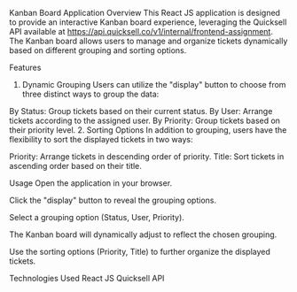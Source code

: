Kanban Board Application
Overview
This React JS application is designed to provide an interactive Kanban board experience, leveraging the Quicksell API available at https://api.quicksell.co/v1/internal/frontend-assignment. The Kanban board allows users to manage and organize tickets dynamically based on different grouping and sorting options.

Features
1. Dynamic Grouping
Users can utilize the "display" button to choose from three distinct ways to group the data:

By Status: Group tickets based on their current status.
By User: Arrange tickets according to the assigned user.
By Priority: Group tickets based on their priority level.
2. Sorting Options
In addition to grouping, users have the flexibility to sort the displayed tickets in two ways:

Priority: Arrange tickets in descending order of priority.
Title: Sort tickets in ascending order based on their title.




Usage
Open the application in your browser.

Click the "display" button to reveal the grouping options.

Select a grouping option (Status, User, Priority).

The Kanban board will dynamically adjust to reflect the chosen grouping.

Use the sorting options (Priority, Title) to further organize the displayed tickets.

Technologies Used
React JS
Quicksell API
